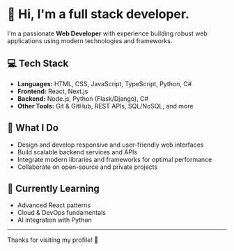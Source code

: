 # 👋 Hi, I'm a full stack developer.

I'm a passionate **Web Developer** with experience building robust web applications using modern technologies and frameworks.

## 💻 Tech Stack

- **Languages:** HTML, CSS, JavaScript, TypeScript, Python, C#
- **Frontend:** React, Next.js
- **Backend:** Node.js, Python (Flask/Django), C#
- **Other Tools:** Git & GitHub, REST APIs, SQL/NoSQL, and more

## 🚀 What I Do

- Design and develop responsive and user-friendly web interfaces
- Build scalable backend services and APIs
- Integrate modern libraries and frameworks for optimal performance
- Collaborate on open-source and private projects

## 🌱 Currently Learning

- Advanced React patterns
- Cloud & DevOps fundamentals
- AI integration with Python

---

Thanks for visiting my profile! 🚀
